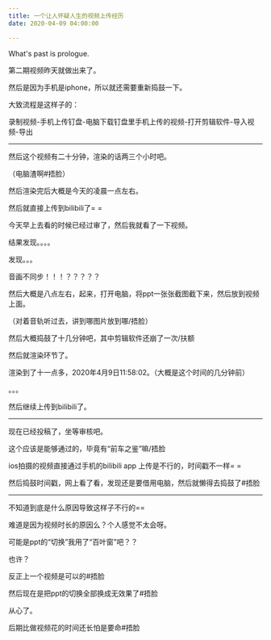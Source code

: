 ```yaml
---
title: 一个让人怀疑人生的视频上传经历
date: 2020-04-09 04:00:00

---
```

What's past is prologue.

<!--more-->

第二期视频昨天就做出来了。

然后是因为手机是iphone，所以就还需要重新捣鼓一下。

大致流程是这样子的：

录制视频-手机上传钉盘-电脑下载钉盘里手机上传的视频-打开剪辑软件-导入视频-导出


----------


然后这个视频有二十分钟，渲染的话两三个小时吧。

（电脑渣啊#捂脸）

然后渲染完后大概是今天的凌晨一点左右。

然后就直接上传到bilibili了= =

今天早上去看的时候已经过审了，然后我就看了一下视频。

结果发现。。。。

发现。。。

音画不同步！！！？？？？？

然后大概是八点左右，起来，打开电脑，将ppt一张张截图截下来，然后放到视频上面。

（对着音轨听过去，讲到哪图片放到哪/捂脸）

然后大概捣鼓了十几分钟吧，其中剪辑软件还崩了一次/扶额

然后就渲染环节了。

渲染到了十一点多，2020年4月9日11:58:02。（大概是这个时间的几分钟前）

。。。

然后继续上传到bilibili了。


----------


现在已经投稿了，坐等审核吧。

这个应该是能够通过的，毕竟有“前车之鉴”嘛/捂脸

ios拍摄的视频直接通过手机的bilibili app 上传是不行的，时间戳不一样= =

然后捣鼓时间戳，网上看了看，发现还是要借用电脑，然后就懒得去捣鼓了#捂脸


----------
不知道到底是什么原因导致这样子不行的==

难道是因为视频时长的原因么？个人感觉不太会呀。

可能是ppt的“切换”我用了“百叶窗”吧？？

也许？

反正上一个视频是可以的#捂脸

然后现在是把ppt的切换全部换成无效果了#捂脸

从心了。

后期比做视频花的时间还长怕是要命#捂脸



